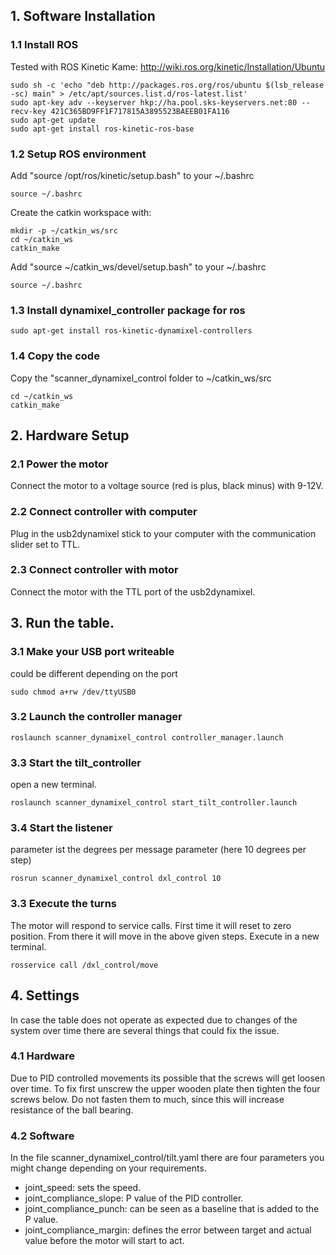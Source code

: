 ## 1. Software Installation

### 1.1 Install ROS
Tested with ROS Kinetic Kame:
http://wiki.ros.org/kinetic/Installation/Ubuntu
```
sudo sh -c 'echo "deb http://packages.ros.org/ros/ubuntu $(lsb_release -sc) main" > /etc/apt/sources.list.d/ros-latest.list'
sudo apt-key adv --keyserver hkp://ha.pool.sks-keyservers.net:80 --recv-key 421C365BD9FF1F717815A3895523BAEEB01FA116
sudo apt-get update
sudo apt-get install ros-kinetic-ros-base
```
### 1.2 Setup ROS environment
Add "source /opt/ros/kinetic/setup.bash" to your ~/.bashrc
```
source ~/.bashrc
```
Create the catkin workspace with:
```
mkdir -p ~/catkin_ws/src
cd ~/catkin_ws
catkin_make
```
Add "source ~/catkin_ws/devel/setup.bash" to your ~/.bashrc
```
source ~/.bashrc
```

### 1.3 Install dynamixel_controller package for ros
```
sudo apt-get install ros-kinetic-dynamixel-controllers
```

### 1.4 Copy the code
Copy the "scanner_dynamixel_control folder to ~/catkin_ws/src
```
cd ~/catkin_ws
catkin_make
```
## 2. Hardware Setup
### 2.1 Power the motor
Connect the motor to a voltage source (red is plus, black minus) with 9-12V.
### 2.2 Connect controller with computer
Plug in the usb2dynamixel stick to your computer with the communication slider set to TTL.
### 2.3 Connect controller with motor
Connect the motor with the TTL port of the usb2dynamixel.

## 3. Run the table.
### 3.1 Make your USB port writeable
could be different depending on the port
```
sudo chmod a+rw /dev/ttyUSB0
```
### 3.2 Launch the controller manager
```
roslaunch scanner_dynamixel_control controller_manager.launch
```
### 3.3 Start the tilt_controller 
open a new terminal.
```
roslaunch scanner_dynamixel_control start_tilt_controller.launch
```
### 3.4 Start the listener 
parameter ist the degrees per message parameter (here 10 degrees per step)
```
rosrun scanner_dynamixel_control dxl_control 10
```
### 3.3 Execute the turns
The motor will respond to service calls. First time it will reset to zero position. From there it will move in the above given steps. Execute in a new terminal.
```
rosservice call /dxl_control/move

```

## 4. Settings
In case the table does not operate as expected due to changes of the system over
time there are several things that could fix the issue.
### 4.1 Hardware
Due to PID controlled movements its possible that the screws will get loosen
over time. To fix first unscrew the upper wooden plate then tighten the four
screws below. Do not fasten them to much, since this will increase resistance of
the ball bearing.
### 4.2 Software
In the file scanner_dynamixel_control/tilt.yaml there are four parameters you
might change depending on your requirements.
* joint_speed: sets the speed.
* joint_compliance_slope: P value of the PID controller.
* joint_compliance_punch: can be seen as a baseline that is added to the P value.
* joint_compliance_margin: defines the error between target and actual
value before the motor will start to act.
